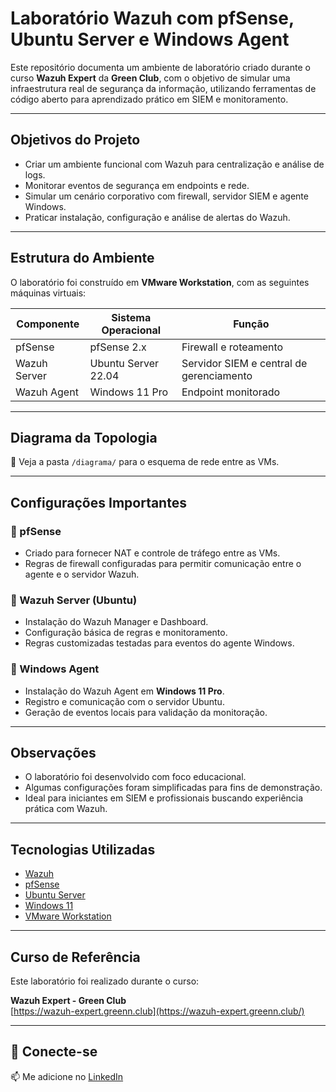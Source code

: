 # Laboratório Wazuh com pfSense, Ubuntu Server e Windows Agent

Este repositório documenta um ambiente de laboratório criado durante o curso **Wazuh Expert** da **Green Club**, com o objetivo de simular uma infraestrutura real de segurança da informação, utilizando ferramentas de código aberto para aprendizado prático em SIEM e monitoramento.

---

## Objetivos do Projeto

- Criar um ambiente funcional com Wazuh para centralização e análise de logs.
- Monitorar eventos de segurança em endpoints e rede.
- Simular um cenário corporativo com firewall, servidor SIEM e agente Windows.
- Praticar instalação, configuração e análise de alertas do Wazuh.

---

## Estrutura do Ambiente

O laboratório foi construído em **VMware Workstation**, com as seguintes máquinas virtuais:

| Componente     | Sistema Operacional    | Função                                    |
|----------------|------------------------|-------------------------------------------|
| pfSense        | pfSense 2.x            | Firewall e roteamento                     |
| Wazuh Server   | Ubuntu Server 22.04    | Servidor SIEM e central de gerenciamento  |
| Wazuh Agent    | Windows 11 Pro         | Endpoint monitorado                       |

---

## Diagrama da Topologia

📁 Veja a pasta `/diagrama/` para o esquema de rede entre as VMs.

---

##  Configurações Importantes

### 🔸 pfSense
- Criado para fornecer NAT e controle de tráfego entre as VMs.
- Regras de firewall configuradas para permitir comunicação entre o agente e o servidor Wazuh.

### 🔸 Wazuh Server (Ubuntu)
- Instalação do Wazuh Manager e Dashboard.
- Configuração básica de regras e monitoramento.
- Regras customizadas testadas para eventos do agente Windows.

### 🔸 Windows Agent
- Instalação do Wazuh Agent em **Windows 11 Pro**.
- Registro e comunicação com o servidor Ubuntu.
- Geração de eventos locais para validação da monitoração.

---

## Observações

- O laboratório foi desenvolvido com foco educacional.
- Algumas configurações foram simplificadas para fins de demonstração.
- Ideal para iniciantes em SIEM e profissionais buscando experiência prática com Wazuh.

---

## Tecnologias Utilizadas

- [Wazuh](https://wazuh.com/)
- [pfSense](https://www.pfsense.org/)
- [Ubuntu Server](https://ubuntu.com/)
- [Windows 11](https://www.microsoft.com/)
- [VMware Workstation](https://www.vmware.com/products/workstation.html)

---

## Curso de Referência

Este laboratório foi realizado durante o curso:

**Wazuh Expert - Green Club**  
[https://wazuh-expert.greenn.club](https://wazuh-expert.greenn.club/)

---

## 🤝 Conecte-se

📫 Me adicione no [LinkedIn](https://www.linkedin.com/in/juliorodrigop/)
